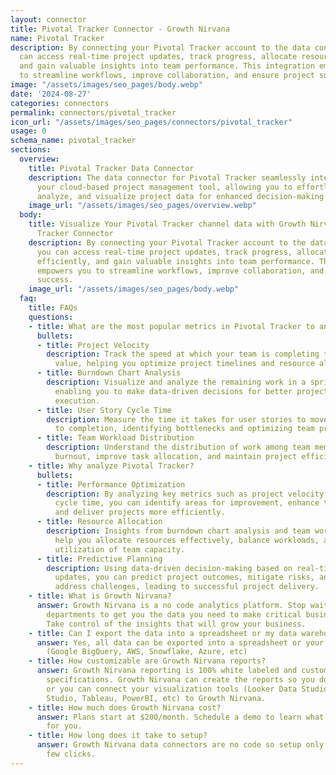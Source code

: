 ```yaml
---
layout: connector
title: Pivotal Tracker Connector - Growth Nirvana
name: Pivotal Tracker
description: By connecting your Pivotal Tracker account to the data connector, you
  can access real-time project updates, track progress, allocate resources efficiently,
  and gain valuable insights into team performance. This integration empowers you
  to streamline workflows, improve collaboration, and ensure project success.
image: "/assets/images/seo_pages/body.webp"
date: '2024-08-27'
categories: connectors
permalink: connectors/pivotal_tracker
icon_url: "/assets/images/seo_pages/connectors/pivotal_tracker"
usage: 0
schema_name: pivotal_tracker
sections:
  overview:
    title: Pivotal Tracker Data Connector
    description: The data connector for Pivotal Tracker seamlessly integrates with
      your cloud-based project management tool, allowing you to effortlessly gather,
      analyze, and visualize project data for enhanced decision-making and productivity.
    image_url: "/assets/images/seo_pages/overview.webp"
  body:
    title: Visualize Your Pivotal Tracker channel data with Growth Nirvana's Pivotal
      Tracker Connector
    description: By connecting your Pivotal Tracker account to the data connector,
      you can access real-time project updates, track progress, allocate resources
      efficiently, and gain valuable insights into team performance. This integration
      empowers you to streamline workflows, improve collaboration, and ensure project
      success.
    image_url: "/assets/images/seo_pages/body.webp"
  faq:
    title: FAQs
    questions:
    - title: What are the most popular metrics in Pivotal Tracker to analyze?
      bullets:
      - title: Project Velocity
        description: Track the speed at which your team is completing tasks and delivering
          value, helping you optimize project timelines and resource allocation.
      - title: Burndown Chart Analysis
        description: Visualize and analyze the remaining work in a sprint or project,
          enabling you to make data-driven decisions for better project planning and
          execution.
      - title: User Story Cycle Time
        description: Measure the time it takes for user stories to move from creation
          to completion, identifying bottlenecks and optimizing team productivity.
      - title: Team Workload Distribution
        description: Understand the distribution of work among team members to prevent
          burnout, improve task allocation, and maintain project efficiency.
    - title: Why analyze Pivotal Tracker?
      bullets:
      - title: Performance Optimization
        description: By analyzing key metrics such as project velocity and user story
          cycle time, you can identify areas for improvement, enhance team productivity,
          and deliver projects more efficiently.
      - title: Resource Allocation
        description: Insights from burndown chart analysis and team workload distribution
          help you allocate resources effectively, balance workloads, and ensure optimal
          utilization of team capacity.
      - title: Predictive Planning
        description: Using data-driven decision-making based on real-time project
          updates, you can predict project outcomes, mitigate risks, and proactively
          address challenges, leading to successful project delivery.
    - title: What is Growth Nirvana?
      answer: Growth Nirvana is a no code analytics platform. Stop waiting for other
        departments to get you the data you need to make critical business decisions.
        Take control of the insights that will grow your business.
    - title: Can I export the data into a spreadsheet or my data warehouse?
      answer: Yes, all data can be exported into a spreadsheet or your data warehouse
        (Google BigQuery, AWS, Snowflake, Azure, etc)
    - title: How customizable are Growth Nirvana reports?
      answer: Growth Nirvana reporting is 100% white labeled and customized to your
        specifications. Growth Nirvana can create the reports so you don’t have to
        or you can connect your visualization tools (Looker Data Studio/Google Data
        Studio, Tableau, PowerBI, etc) to Growth Nirvana.
    - title: How much does Growth Nirvana cost?
      answer: Plans start at $200/month. Schedule a demo to learn what plan is best
        for you.
    - title: How long does it take to setup?
      answer: Growth Nirvana data connectors are no code so setup only requires a
        few clicks.
---
```

